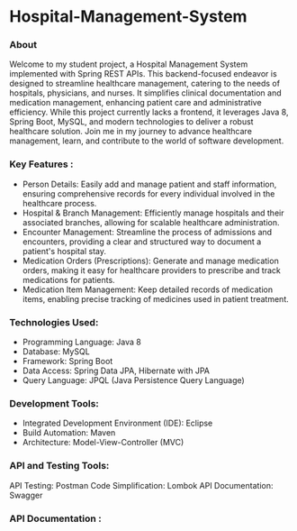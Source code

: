 # Hospital-Management-System
### About
Welcome to my student project, a Hospital Management System implemented with Spring REST APIs. This backend-focused endeavor is designed to streamline healthcare management, catering to the needs of hospitals, physicians, and nurses. It simplifies clinical documentation and medication management, enhancing patient care and administrative efficiency. While this project currently lacks a frontend, it leverages Java 8, Spring Boot, MySQL, and modern technologies to deliver a robust healthcare solution. Join me in my journey to advance healthcare management, learn, and contribute to the world of software development.
### Key Features : 
- Person Details: Easily add and manage patient and staff information, ensuring comprehensive records for every individual involved in the healthcare process.
- Hospital & Branch Management: Efficiently manage hospitals and their associated branches, allowing for scalable healthcare administration.
- Encounter Management: Streamline the process of admissions and encounters, providing a clear and structured way to document a patient's hospital stay.
- Medication Orders (Prescriptions): Generate and manage medication orders, making it easy for healthcare providers to prescribe and track medications for patients.
- Medication Item Management: Keep detailed records of medication items, enabling precise tracking of medicines used in patient treatment.
### Technologies Used:
- Programming Language: Java 8
- Database: MySQL
- Framework: Spring Boot
- Data Access: Spring Data JPA, Hibernate with JPA
- Query Language: JPQL (Java Persistence Query Language)
### Development Tools:
-  Integrated Development Environment (IDE): Eclipse
- Build Automation: Maven
- Architecture: Model-View-Controller (MVC)
### API and Testing Tools:
API Testing: Postman
Code Simplification: Lombok
API Documentation: Swagger
### API Documentation : 
<img src="">
